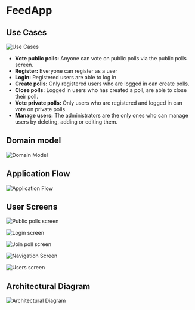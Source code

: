# FeedApp

## Use Cases

![Use Cases](assets/usecases.png)

* **Vote public polls:** Anyone can vote on public polls via the public polls screen.
* **Register:** Everyone can register as a user
* **Login:** Registered users are able to log in
* **Create polls:** Only registered users who are logged in can create polls.
* **Close polls:** Logged in users who has created a poll, are able to close their poll.
* **Vote private polls:** Only users who are registered and logged in can vote on private polls.
* **Manage users:** The administrators are the only ones who can manage users by deleting, adding or editing them.

## Domain model

![Domain Model](assets/domainmodel.png)

## Application Flow

![Application Flow](assets/applicationflowdiagram.png)

## User Screens

![Public polls screen](assets/public-polls-screen.png)

![Login screen](assets/login-screen.png)

![Join poll screen](assets/join-poll-screen.png)

![Navigation Screen](assets/navigation-screen.png)

![Users screen](assets/users-screen.png)

## Architectural Diagram

![Architectural Diagram](assets/architecturaldiagram.png)